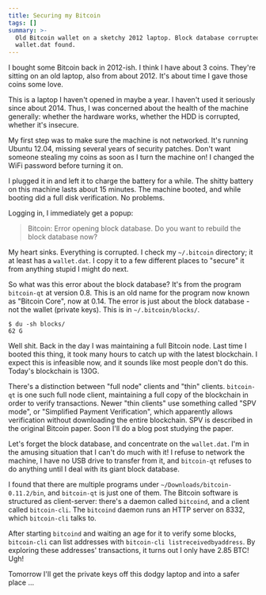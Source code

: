 ```yaml
---
title: Securing my Bitcoin
tags: []
summary: >-
  Old Bitcoin wallet on a sketchy 2012 laptop. Block database corrupted but
  wallet.dat found.
---
```


I bought some Bitcoin back in 2012-ish.
I think I have about 3 coins.
They're sitting on an old laptop, also from about 2012.
It's about time I gave those coins some love.

This is a laptop I haven't opened in maybe a year.
I haven't used it seriously since about 2014.
Thus, I was concerned about the health of the machine generally:
whether the hardware works,
whether the HDD is corrupted,
whether it's insecure.

My first step was to make sure the machine is not networked.
It's running Ubuntu 12.04, missing several years of security patches.
Don't want someone stealing my coins as soon as I turn the machine on!
I changed the WiFi password before turning it on.

I plugged it in and left it to charge the battery for a while.
The shitty battery on this machine lasts about 15 minutes.
The machine booted, and while booting did a full disk verification.
No problems.

Logging in, I immediately get a popup:

> Bitcoin: Error opening block database.
> Do you want to rebuild the block database now?

My heart sinks.
Everything is corrupted.
I check my `~/.bitcoin` directory; it at least has a `wallet.dat`.
I copy it to a few different places to "secure" it from anything stupid I might do next.

So what was this error about the block database?
It's from the program `bitcoin-qt` at version 0.8.
This is an old name for the program now known as "Bitcoin Core", now at 0.14.
The error is just about the block database - not the wallet (private keys).
This is in `~/.bitcoin/blocks/`.

```
$ du -sh blocks/
62 G
```

Well shit.
Back in the day I was maintaining a full Bitcoin node.
Last time I booted this thing, it took many hours to catch up with the latest blockchain.
I expect this is infeasible now, and it sounds like most people don't do this.
Today's blockchain is 130G.

There's a distinction between "full node" clients and "thin" clients.
`bitcoin-qt` is one such full node client,
maintaining a full copy of the blockchain in order to verify transactions.
Newer "thin clients" use something called "SPV mode", or "Simplified Payment Verification",
which apparently allows verification without downloading the entire blockchain.
SPV is described in the original Bitcoin paper.
Soon I'll do a blog post studying the paper.

Let's forget the block database, and concentrate on the `wallet.dat`.
I'm in the amusing situation that I can't do much with it!
I refuse to network the machine,
I have no USB drive to transfer from it,
and `bitcoin-qt` refuses to do anything until I deal with its giant block database.

I found that there are multiple programs under `~/Downloads/bitcoin-0.11.2/bin`,
and `bitcoin-qt` is just one of them.
The Bitcoin software is structured as client-server:
there's a daemon called `bitcoind`,
and a client called `bitcoin-cli`.
The `bitcoind` daemon runs an HTTP server on 8332,
which `bitcoin-cli` talks to.

After starting `bitcoind` and waiting an age for it to verify some blocks,
`bitcoin-cli` can list addresses with `bitcoin-cli listreceivedbyaddress`.
By exploring these addresses' transactions, it turns out I only have 2.85 BTC!
Ugh!

Tomorrow I'll get the private keys off this dodgy laptop and into a safer place ...
